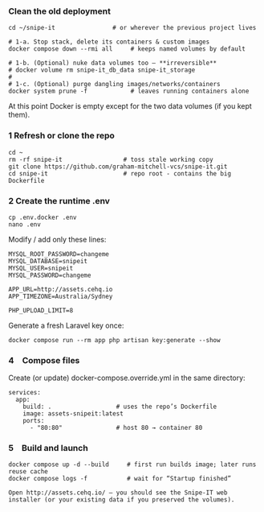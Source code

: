 ### Clean the old deployment

```
cd ~/snipe-it                # or wherever the previous project lives

# 1-a. Stop stack, delete its containers & custom images
docker compose down --rmi all     # keeps named volumes by default

# 1-b. (Optional) nuke data volumes too – **irreversible**
# docker volume rm snipe-it_db_data snipe-it_storage
#
# 1-c. (Optional) purge dangling images/networks/containers
docker system prune -f            # leaves running containers alone
```

At this point Docker is empty except for the two data volumes (if you kept them).

### 1 Refresh or clone the repo

```
cd ~
rm -rf snipe-it                 # toss stale working copy
git clone https://github.com/graham-mitchell-vcs/snipe-it.git
cd snipe-it                     # repo root - contains the big Dockerfile
```

### 2 Create the runtime .env

```
cp .env.docker .env
nano .env
```

Modify / add only these lines:
```
MYSQL_ROOT_PASSWORD=changeme
MYSQL_DATABASE=snipeit
MYSQL_USER=snipeit
MYSQL_PASSWORD=changeme

APP_URL=http://assets.cehq.io
APP_TIMEZONE=Australia/Sydney

PHP_UPLOAD_LIMIT=8
```

Generate a fresh Laravel key once:

```
docker compose run --rm app php artisan key:generate --show
```

### 4 Compose files

Create (or update) docker-compose.override.yml in the same directory:

```
services:
  app:
    build: .                  # uses the repo’s Dockerfile
    image: assets-snipeit:latest
    ports:
      - "80:80"               # host 80 → container 80
```

### 5 Build and launch

```
docker compose up -d --build     # first run builds image; later runs reuse cache
docker compose logs -f           # wait for “Startup finished”

Open http://assets.cehq.io/ – you should see the Snipe-IT web installer (or your existing data if you preserved the volumes).
```
